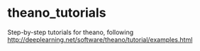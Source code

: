 # theano_tutorials
Step-by-step tutorials for theano, following http://deeplearning.net/software/theano/tutorial/examples.html
